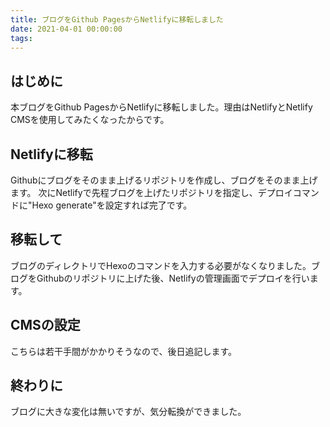 ```yaml
---
title: ブログをGithub PagesからNetlifyに移転しました
date: 2021-04-01 00:00:00
tags:
---
```

## はじめに
本ブログをGithub PagesからNetlifyに移転しました。理由はNetlifyとNetlify CMSを使用してみたくなったからです。

## Netlifyに移転
Githubにブログをそのまま上げるリポジトリを作成し、ブログをそのまま上げます。
次にNetlifyで先程ブログを上げたリポジトリを指定し、デプロイコマンドに"Hexo generate"を設定すれば完了です。

## 移転して
ブログのディレクトリでHexoのコマンドを入力する必要がなくなりました。ブログをGithubのリポジトリに上げた後、Netlifyの管理画面でデプロイを行います。

## CMSの設定
こちらは若干手間がかかりそうなので、後日追記します。

## 終わりに
ブログに大きな変化は無いですが、気分転換ができました。